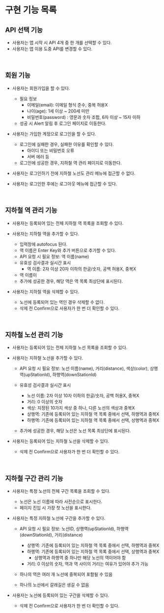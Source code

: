 # 구현 기능 목록

## API 선택 기능

- 사용자는 앱 시작 시 API 4개 중 한 개를 선택할 수 있다.
- 사용자는 앱 이용 도중 API를 변경할 수 있다.

<br>

## 회원 기능

- 사용자는 회원가입을 할 수 있다.

  - 필요 정보
    - 이메일(email): 이메일 형식 준수, 중복 허용X
    - 나이(age): 1세 이상 ~ 200세 미만
    - 비밀번호(password) : 영문과 숫자 조합, 6자 이상 ~ 15자 이하
  - 성공 시 Alert 알림 후 로그인 페이지로 이동한다.

- 사용자는 가입한 계정으로 로그인을 할 수 있다.

  - 로그인에 실패한 경우, 실패한 이유를 확인할 수 있다.
    - 아이디 또는 비밀번호 오류
    - 서버 에러 등
  - 로그인에 성공한 경우, 지하철 역 관리 페이지로 이동한다.

- 사용자는 로그인하기 전에 지하철 노선도 관리 메뉴에 접근할 수 없다.
- 사용자는 로그인한 후에는 로그아웃 메뉴에 접근할 수 있다.

<br>

## 지하철 역 관리 기능

- 사용자는 등록되어 있는 전체 지하철 역 목록을 조회할 수 있다.

- 사용자는 지하철 역을 추가할 수 있다.

  - 입력창에 autofocus 된다.
  - 역 이름은 Enter Key와 추가 버튼으로 추가할 수 있다.
  - API 요청 시 필요 정보: 역 이름(name)
  - 유효성 검사결과 실시간 표시
    - 역 이름: 2자 이상 20자 이하의 한글/숫자, 공백 허용X, 중복X
  - 역 이름이
  - 추가에 성공한 경우, 해당 역은 역 목록 최상단에 표시된다.

- 사용자는 지하철 역을 삭제할 수 있다.
  - 노선에 등록되어 있는 역인 경우 삭제할 수 없다.
  - 삭제 전 Confirm으로 사용자가 한 번 더 확인할 수 있다.

<br>

## 지하철 노선 관리 기능

- 사용자는 등록되어 있는 전체 지하철 노선 목록을 조회할 수 있다.

- 사용자는 지하철 노선을 추가할 수 있다.

  - API 요청 시 필요 정보: 노선 이름(name), 거리(distance), 색상(color), 상행역(upStationId), 하행역(downStationId)
  - 유효성 검사결과 실시간 표시

    - 노선 이름: 2자 이상 10자 이하의 한글/숫자, 공백 허용X, 중복X
    - 거리: 0 이상의 숫자
    - 색상: 지정된 10가지 색상 중 하나, 다른 노선의 색상과 중복X
    - 상행역: 기존에 등록되어 있는 지하철 역 목록 중에서 선택, 하행역과 중복X
    - 하행역: 기존에 등록되어 있는 지하철 역 목록 중에서 선택, 상행역과 중복X

  - 추가에 성공한 경우, 해당 노선은 노선 목록 최상단에 표시된다.

- 사용자는 등록되어 있는 지하철 노선을 삭제할 수 있다.
  - 삭제 전 Confirm으로 사용자가 한 번 더 확인할 수 있다.

<br>

## 지하철 구간 관리 기능

- 사용자는 특정 노선의 전체 구간 목록을 조회할 수 있다.

  - 노선은 노선 이름에 따라 사전순으로 표시한다.
  - 페이지 진입 시 가장 첫 노선을 표시한다.

- 사용자는 특정 지하철 노선에 구간을 추가할 수 있다.

  - API 요청 시 필요 정보: 노선ID, 상행역(upStationId), 하행역(downStationId), 거리(distance)

    - 상행역: 기존에 등록되어 있는 지하철 역 목록 중에서 선택, 하행역과 중복X
    - 하행역: 기존에 등록되어 있는 지하철 역 목록 중에서 선택, 상행역과 중복X
      - 상행역과 하행역 중 하나만 해당 노선의 역이어야 함
    - 거리: 0 이상의 숫자, 역과 역 사이의 거리는 여유가 있어야 추가 가능

  - 하나의 역은 여러 개 노선에 중복되어 포함될 수 있음
  - 하나의 노선에서 갈래길은 생길 수 없음

- 사용자는 노선에 등록되어 있는 구간을 삭제할 수 있다.
  - 삭제 전 Confirm으로 사용자가 한 번 더 확인할 수 있다.
